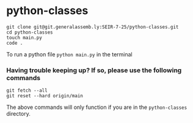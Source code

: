# python-classes

```
git clone git@git.generalassemb.ly:SEIR-7-25/python-classes.git
cd python-classes
touch main.py
code .
```

To run a python file `python main.py` in the terminal

### Having trouble keeping up? If so, please use the following commands

```
git fetch --all
git reset --hard origin/main
```

The above commands will only function if you are in the `python-classes` directory.
